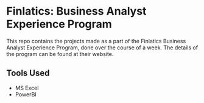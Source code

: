 # Finlatics: Business Analyst Experience Program
This repo contains the projects made as a part of the Finlatics Business Analyst Experience Program, done over the course of a week. The details of the program can be found at their website.
## Tools Used ##
* MS Excel
* PowerBI
